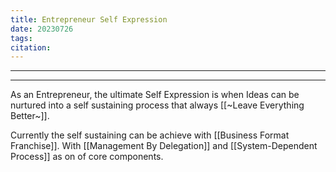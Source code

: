 ```yaml
---
title: Entrepreneur Self Expression
date: 20230726
tags: 
citation: 
---
```



----

----
As an Entrepreneur, the ultimate Self Expression is when Ideas can be nurtured into a self sustaining process that always [[~Leave Everything Better~]].

Currently the self sustaining can be achieve with [[Business Format Franchise]]. With [[Management By Delegation]] and [[System-Dependent Process]] as on of core components.